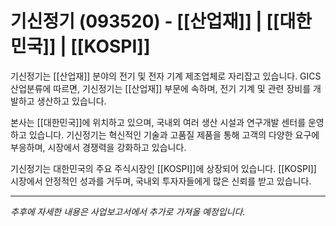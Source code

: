 # 기신정기 (093520) - [[산업재]] | [[대한민국]] | [[KOSPI]]

기신정기는 [[산업재]] 분야의 전기 및 전자 기계 제조업체로 자리잡고 있습니다. GICS 산업분류에 따르면, 기신정기는 [[산업재]] 부문에 속하며, 전기 기계 및 관련 장비를 개발하고 생산하고 있습니다.

본사는 [[대한민국]]에 위치하고 있으며, 국내외 여러 생산 시설과 연구개발 센터를 운영하고 있습니다. 기신정기는 혁신적인 기술과 고품질 제품을 통해 고객의 다양한 요구에 부응하며, 시장에서 경쟁력을 강화하고 있습니다.

기신정기는 대한민국의 주요 주식시장인 [[KOSPI]]에 상장되어 있습니다. [[KOSPI]] 시장에서 안정적인 성과를 거두며, 국내외 투자자들에게 많은 신뢰를 받고 있습니다.

---

_추후에 자세한 내용은 사업보고서에서 추가로 가져올 예정입니다._
